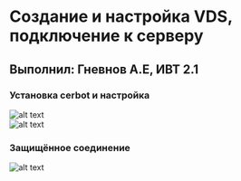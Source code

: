 # Создание и настройка VDS, подключение к серверу
## Выполнил: Гневнов А.Е, ИВТ 2.1

### Установка cerbot и настройка
![alt text](image.png)   
![alt text](image-1.png)

### Защищённое соединение
![alt text](image-2.png)